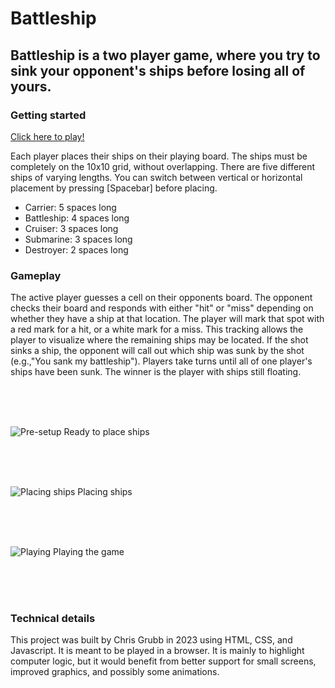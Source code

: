 # **Battleship**

## Battleship is a two player game, where you try to sink your opponent's ships before losing all of yours.

### **Getting started**
[Click here to play!](https://chrisdotgrubb.github.io/calcifer-project1/)

Each player places their ships on their playing board.
The ships must be completely on the 10x10 grid, without overlapping.
There are five different ships of varying lengths. You can switch between vertical or horizontal placement by pressing \[Spacebar] before placing.
- Carrier: 5 spaces long
- Battleship: 4 spaces long
- Cruiser: 3 spaces long
- Submarine: 3 spaces long
- Destroyer: 2 spaces long

### **Gameplay**
The active player guesses a cell on their opponents board. The opponent checks their board and responds with either "hit" or "miss" depending on whether they have a ship at that location. The player will mark that spot with a red mark for a hit, or a white mark for a miss. This tracking allows the player to visualize where the remaining ships may be located. If the shot sinks a ship, the opponent will call out which ship was sunk by the shot (e.g.,"You sank my battleship"). Players take turns until all of one player's ships have been sunk. The winner is the player with ships still floating.

<br />
<br />
<br />

![Pre-setup](https://i.imgur.com/TKGMKco.png)
Ready to place ships

<br />
<br />
<br />

![Placing ships](https://i.imgur.com/cWtcVF6.png)
Placing ships

<br />
<br />
<br />

![Playing](https://i.imgur.com/1qnfHYR.png)
Playing the game


<br />
<br />
<br />

### **Technical details**
This project was built by Chris Grubb in 2023 using HTML, CSS, and Javascript. It is meant to be played in a browser. It is mainly to highlight computer logic, but it would benefit from better support for small screens, improved graphics, and possibly some animations.
